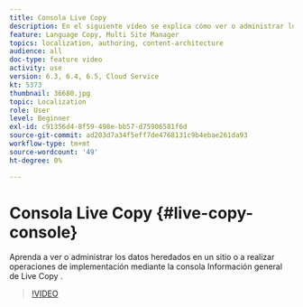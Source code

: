 ```yaml
---
title: Consola Live Copy
description: En el siguiente vídeo se explica cómo ver o administrar los datos heredados en un sitio o cómo realizar operaciones de implementación mediante la consola Información general de Live Copy .
feature: Language Copy, Multi Site Manager
topics: localization, authoring, content-architecture
audience: all
doc-type: feature video
activity: use
version: 6.3, 6.4, 6.5, Cloud Service
kt: 5373
thumbnail: 36680.jpg
topic: Localization
role: User
level: Beginner
exl-id: c91356d4-8f59-498e-bb57-d75906581f6d
source-git-commit: ad203d7a34f5eff7de4768131c9b4ebae261da93
workflow-type: tm+mt
source-wordcount: '49'
ht-degree: 0%

---
```


# Consola Live Copy {#live-copy-console}

Aprenda a ver o administrar los datos heredados en un sitio o a realizar operaciones de implementación mediante la consola Información general de Live Copy .

>[!VIDEO](https://video.tv.adobe.com/v/36680?quality=12&learn=on)

